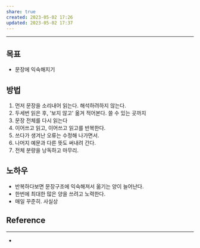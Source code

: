 ```yaml
---
share: true
created: 2023-05-02 17:26
updated: 2023-05-02 17:37
---
```


---

## 목표
- 문장에 익숙해지기

## 방법
1. 먼저 문장을 소리내어 읽는다. 해석하려하지 않는다.
2. 두세번 읽은 후, '보지 않고' 옮겨 적어본다. 쓸 수 있는 곳까지
3. 문장 전체를 다시 읽는다
4. 이어쓰고 읽고, 이어쓰고 읽고를 반복한다. 
5. 쓰다가 생겨난 오류는 수정해 나가면서.
6. 나머지 예문과 다른 뜻도 써내려 간다. 
7. 전체 분량을 낭독하고 마무리.

## 노하우
- 반복하다보면 문장구조에 익숙해져서 옮기는 양이 늘어난다.
- 한번에 최대한 많은 양을 쓰려고 노력한다.
- 매일 꾸준히. 사실상 

## Reference
---
- 